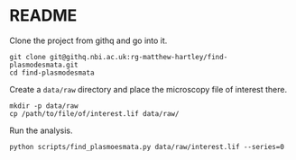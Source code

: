 # README

Clone the project from githq and go into it.

```
git clone git@githq.nbi.ac.uk:rg-matthew-hartley/find-plasmodesmata.git
cd find-plasmodesmata
```

Create a ``data/raw`` directory and place the microscopy file of interest
there.

```
mkdir -p data/raw
cp /path/to/file/of/interest.lif data/raw/
```

Run the analysis.

```
python scripts/find_plasmoesmata.py data/raw/interest.lif --series=0
```
